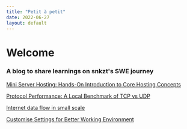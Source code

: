 ```yaml
---
title: "Petit à petit"
date: 2022-06-27
layout: default
---
```


# Welcome

### A blog to share learnings on snkzt's SWE journey
[Mini Server Hosting: Hands-On Introduction to Core Hosting Concepts](https://snkzt.github.io/posts/test-share-hosting)

[Protocol Performance: A Local Benchmark of TCP vs UDP](https://snkzt.github.io/posts/tcp-udp-comparison)

[Internet data flow in small scale](https://snkzt.github.io/posts/miniproject-tls-tcp-ip)

[Customise Settings for Better Working Environment](https://snkzt.github.io/posts/dotfile)